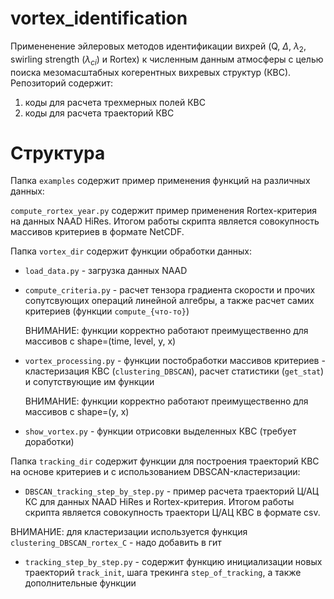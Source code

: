 # vortex_identification
Примененение эйлеровых методов идентификации вихрей (Q, $\Delta$, $\lambda_2$, swirling strength ($\lambda_{ci}$) и Rortex) к численным данным атмосферы с целью поиска мезомасштабных когерентных вихревых структур (КВС). Репозиторий содержит:
1. коды для расчета трехмерных полей КВС
2. коды для расчета траекторий КВС

# Структура

Папка `examples` содержит пример применения функций на различных данных:

`compute_rortex_year.py` содержит пример применения Rortex-критерия на данных NAAD HiRes. Итогом работы скрипта является совокупность массивов критериев в формате NetCDF.


Папка `vortex_dir` содержит функции обработки данных:
- `load_data.py` - загрузка данных NAAD
- `compute_criteria.py` - расчет тензора градиента скорости и прочих сопутсвующих операций линейной алгебры, а также расчет самих критериев (функции `compute_{что-то}`)

  ВНИМАНИЕ: функции корректно работают преимущественно для массивов с shape=(time, level, y, x)

- `vortex_processing.py` - функции постобработки массивов критериев - кластеризация КВС (`clustering_DBSCAN`), расчет статистики (`get_stat`) и сопутствующие им функции
  
  ВНИМАНИЕ: функции корректно работают преимущественно для массивов с shape=(y, x)

- `show_vortex.py` - функции отрисовки выделенных КВС (требует доработки)


Папка `tracking_dir` содержит функции для построения траекторий КВС на основе критериев и с использованием DBSCAN-кластеризации:

- `DBSCAN_tracking_step_by_step.py` - пример расчета траекторий Ц/АЦ КС для данных NAAD HiRes и Rortex-критерия. Итогом работы скрипта является совокупность траектори Ц/АЦ КВС в формате csv.

 ВНИМАНИЕ: для кластеризации используется функция `clustering_DBSCAN_rortex_C` - надо добавить в гит

- `tracking_step_by_step.py` - содержит функцию инициализации новых траекторий `track_init`, шага трекинга `step_of_tracking`, а также дополнительные функции
